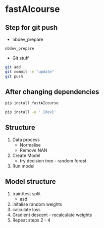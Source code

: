 # fastAIcourse

<!-- WARNING: THIS FILE WAS AUTOGENERATED! DO NOT EDIT! -->

## Step for git push

- nbdev_prepare

``` sh
nbdev_prepare
```

- Git stuff

``` sh
git add .
git commit -m "update"
git push
```

## After changing dependencies

``` sh
pip install fastAIcourse
```

``` sh
pip install -e '.[dev]'
```

## Structure

1.  Data process
    - Normalise
    - Remove NAN
2.  Create Model
    - try decision tree - random forest
3.  Run model

## Model structure

1.  train/test split
    - asd
2.  initalise random weights
3.  calculate loss
4.  Gradient descent - recalculate weights
5.  Repeat steps 2 - 4
